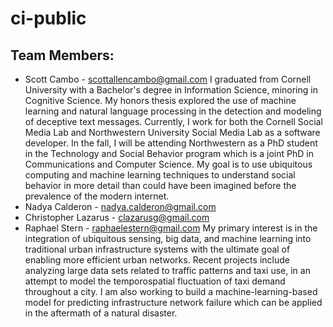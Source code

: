 ci-public
=========

## Team Members:
 - Scott Cambo - scottallencambo@gmail.com
   I graduated from Cornell University with a Bachelor's degree in Information Science, minoring in Cognitive Science.  My honors thesis explored the use of machine learning and natural language processing in the detection and modeling of deceptive text messages.  Currently, I work for both the Cornell Social Media Lab and Northwestern University Social Media Lab as a software developer.  In the fall, I will be attending Northwestern as a PhD student in the Technology and Social Behavior program which is a joint PhD in Communications and Computer Science.  My goal is to use ubiquitous computing and machine learning techniques to understand social behavior in more detail than could have been imagined before the prevalence of the modern internet.
 - Nadya Calderon - nadya.calderon@gmail.com
 - Christopher Lazarus - clazarusg@gmail.com
 - Raphael Stern - raphaelestern@gmail.com
   My primary interest is in the integration of ubiquitous sensing, big data, and machine learning into traditional urban infrastructure systems with the ultimate goal of enabling more efficient urban networks. Recent projects include analyzing large data sets related to traffic patterns and taxi use, in an attempt to model the temporospatial fluctuation of taxi demand throughout a city. I am also working to build a machine-learning-based model for predicting infrastructure network failure which can be applied in the aftermath of a natural disaster.